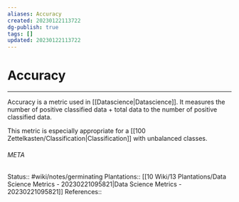 ```yaml
---
aliases: Accuracy
created: 20230122113722
dg-publish: true
tags: []
updated: 20230122113722
---
```

# Accuracy
---
Accuracy is a metric used in [[Datascience\|Datascience]]. It measures the number of positive classified data + total data to the number of positive classified data. 

This metric is especially appropriate for a [[100 Zettelkasten/Classification\|Classification]] with unbalanced classes.



###### META
Status:: #wiki/notes/germinating 
Plantations:: [[10 Wiki/13 Plantations/Data Science Metrics - 20230221095821\|Data Science Metrics - 20230221095821]]
References:: 
